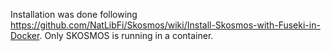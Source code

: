 Installation was done following https://github.com/NatLibFi/Skosmos/wiki/Install-Skosmos-with-Fuseki-in-Docker. Only SKOSMOS is running in a container.
